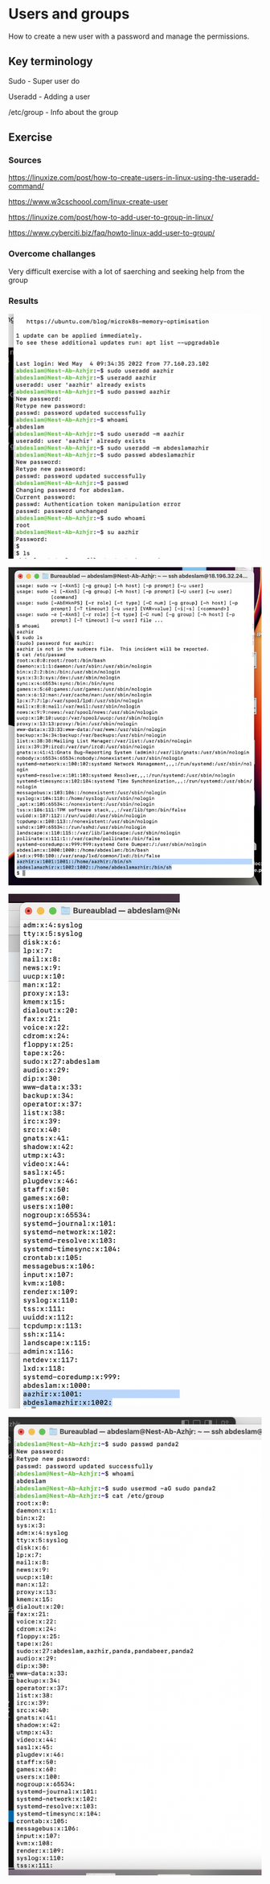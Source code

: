 # Users and groups

How to create a new user with a password and manage the permissions.

## Key terminology

Sudo - Super user do

Useradd - Adding a user

/etc/group - Info about the group


## Exercise
### Sources
https://linuxize.com/post/how-to-create-users-in-linux-using-the-useradd-command/

https://www.w3cschoool.com/linux-create-user

https://linuxize.com/post/how-to-add-user-to-group-in-linux/

https://www.cyberciti.biz/faq/howto-linux-add-user-to-group/



### Overcome challanges

Very difficult exercise with a lot of saerching and seeking help from the group

### Results
![screenshot](../00_includes/linux4.png)

![screenshot](../00_includes/linux44.png)

![screenshot](../00_includes/linux444.png)

![screenshot](../00_includes/linux4444.png)